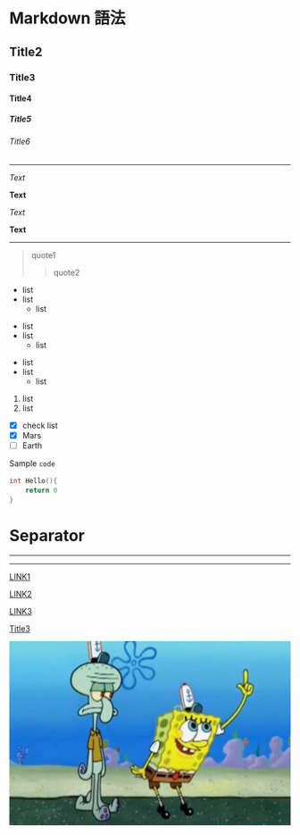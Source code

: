 # Markdown 語法
## Title2
### Title3
#### Title4
##### Title5
###### Title6

---

*Text*

**Text**

_Text_

__Text__

---

> quote1
>> quote2

* list
* list
    * list

- list
- list
    - list

+ list
+ list
    + list

1. list
2. list

- [x] check list
- [x] Mars
- [ ] Earth

Sample `code`


```go
int Hello(){
    return 0
}
```

Separator
===
***
---

[LINK1](https://www.google.com)

[LINK2][1]

[LINK3][]

[Title3](#Title3)

![Image](./asset/封面測試.png)

[1]: https://www.google.com "google"
[Link3]: https://www.google.com "google"